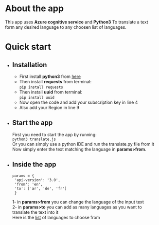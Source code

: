 

# About the app
This app uses **Azure cognitive service** and **Python3** To translate a text form any desired language to any choosen list of languages.

# Quick start 
- ## Installation
    - First install **python3** from [here](https://www.python.org/downloads/)
    - Then install **requests** from terminal:\
    `pip install requests`
    - Then install **uuid** from terminal:\
    `pip install uuid`
    - Now open the code and add your subscription key in line 4
    - Also add your Region in line 9

- ## Start the app
	First you need to start the app by running:\
	`python3 translate.js`\
	Or you can simply use a python IDE and run the translate.py file from it\
  Now simply enter the text matching the language in **params>from**.
    
- ## Inside the app   
   ```
   params = {
    'api-version': '3.0',
    'from': 'en',
    'to': ['ar', 'de', 'fr']
    }
   ```
    1- in **params>from** you can change the language of the input text\
    2- in **params>to** you can add as many languages as you want to translate the text into it\
    Here is the [list](https://docs.microsoft.com/en-us/azure/cognitive-services/translator/language-support) of languages to choose from
